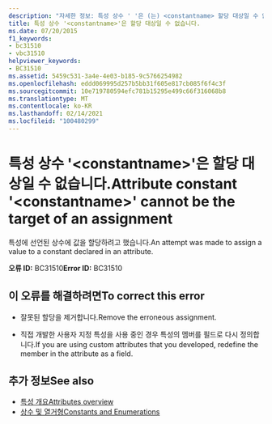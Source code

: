 ```yaml
---
description: "자세한 정보: 특성 상수 ' '은 (는) <constantname> 할당 대상일 수 없습니다."
title: 특성 상수 '<constantname>'은 할당 대상일 수 없습니다.
ms.date: 07/20/2015
f1_keywords:
- bc31510
- vbc31510
helpviewer_keywords:
- BC31510
ms.assetid: 5459c531-3a4e-4e03-b185-9c5766254982
ms.openlocfilehash: eddd069995d257b5bb31f605e817cb085f6f4c3f
ms.sourcegitcommit: 10e719780594efc781b15295e499c66f316068b8
ms.translationtype: MT
ms.contentlocale: ko-KR
ms.lasthandoff: 02/14/2021
ms.locfileid: "100480299"
---
```

# <a name="attribute-constant-constantname-cannot-be-the-target-of-an-assignment"></a><span data-ttu-id="eb43a-103">특성 상수 '\<constantname>'은 할당 대상일 수 없습니다.</span><span class="sxs-lookup"><span data-stu-id="eb43a-103">Attribute constant '\<constantname>' cannot be the target of an assignment</span></span>

<span data-ttu-id="eb43a-104">특성에 선언된 상수에 값을 할당하려고 했습니다.</span><span class="sxs-lookup"><span data-stu-id="eb43a-104">An attempt was made to assign a value to a constant declared in an attribute.</span></span>  
  
 <span data-ttu-id="eb43a-105">**오류 ID:** BC31510</span><span class="sxs-lookup"><span data-stu-id="eb43a-105">**Error ID:** BC31510</span></span>  
  
## <a name="to-correct-this-error"></a><span data-ttu-id="eb43a-106">이 오류를 해결하려면</span><span class="sxs-lookup"><span data-stu-id="eb43a-106">To correct this error</span></span>  
  
- <span data-ttu-id="eb43a-107">잘못된 할당을 제거합니다.</span><span class="sxs-lookup"><span data-stu-id="eb43a-107">Remove the erroneous assignment.</span></span>  
  
- <span data-ttu-id="eb43a-108">직접 개발한 사용자 지정 특성을 사용 중인 경우 특성의 멤버를 필드로 다시 정의합니다.</span><span class="sxs-lookup"><span data-stu-id="eb43a-108">If you are using custom attributes that you developed, redefine the member in the attribute as a field.</span></span>  
  
## <a name="see-also"></a><span data-ttu-id="eb43a-109">추가 정보</span><span class="sxs-lookup"><span data-stu-id="eb43a-109">See also</span></span>

- [<span data-ttu-id="eb43a-110">특성 개요</span><span class="sxs-lookup"><span data-stu-id="eb43a-110">Attributes overview</span></span>](../programming-guide/concepts/attributes/index.md)
- [<span data-ttu-id="eb43a-111">상수 및 열거형</span><span class="sxs-lookup"><span data-stu-id="eb43a-111">Constants and Enumerations</span></span>](../language-reference/constants-and-enumerations.md)
